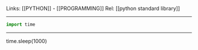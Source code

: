 Links: [[PYTHON]] - [[PROGRAMMING]]
Rel: [[python standard library]]

--- 
```py
import time
```

--- 


time.sleep(1000)